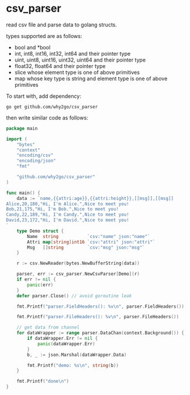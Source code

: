 # csv_parser
read csv file and parse data to golang structs.

types supported are as follows:

- bool and *bool
- int, int8, int16, int32, int64 and their pointer type
- uint, uint8, uint16, uint32, uint64 and their pointer type
- float32, float64 and their pointer type
- slice whose element type is one of above primitives
- map whose key type is string and element type is one of above primitives



To start with, add dependency:

`go get github.com/why2go/csv_parser`

then write similar code as follows:

```go
package main

import (
	"bytes"
	"context"
	"encoding/csv"
	"encoding/json"
	"fmt"

	"github.com/why2go/csv_parser"
)

func main() {
	data := `name,{{attri:age}},{{attri:height}},[[msg]],[[msg]]
Alice,20,180,"Hi, I'm Alice.",Nice to meet you!
Bob,21,175,"Hi, I'm Bob.",Nice to meet you!
Candy,22,189,"Hi, I'm Candy.",Nice to meet you!
David,23,172,"Hi, I'm David.",Nice to meet you!
`
	type Demo struct {
		Name  string           `csv:"name" json:"name"`
		Attri map[string]int16 `csv:"attri" json:"attri"`
		Msg   []string         `csv:"msg" json:"msg"`
	}

	r := csv.NewReader(bytes.NewBufferString(data))

	parser, err := csv_parser.NewCsvParser[Demo](r)
	if err != nil {
		panic(err)
	}
    defer parser.Close() // avoid goroutine leak

	fmt.Printf("parser.FieldHeaders(): %v\n", parser.FieldHeaders())

	fmt.Printf("parser.FileHeaders(): %v\n", parser.FileHeaders())

    // get data from channel
	for dataWrapper := range parser.DataChan(context.Background()) {
		if dataWrapper.Err != nil {
			panic(dataWrapper.Err)
		}
		b, _ := json.Marshal(dataWrapper.Data)

		fmt.Printf("demo: %s\n", string(b))
	}

	fmt.Printf("done\n")
}
```

